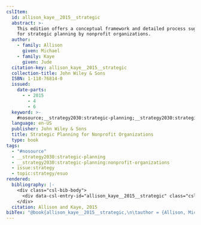 ```yaml
---
cslItem:
  id: allison_kaye__2015__strategic
  abstract: >-
    This edition offers a conceptual framework and detailed process suggestions
    for strategic planning by nonprofit organizations.
  author:
    - family: Allison
      given: Michael
    - family: Kaye
      given: Jude
  citation-key: allison_kaye__2015__strategic
  collection-title: John Wiley & Sons
  ISBN: 1-118-76814-0
  issued:
    date-parts:
      - - 2015
        - 4
        - 6
  keyword: >-
    #nosource;__strategy2030:strategic-planning;__strategy2030:strategic-planning:nonprofit-organizations;collection::strategy::esuo
  language: en-US
  publisher: John Wiley & Sons
  title: Strategic Planning for Nonprofit Organizations
  type: book
tags:
  - "#nosource"
  - __strategy2030:strategic-planning
  - __strategy2030:strategic-planning:nonprofit-organizations
  - issue:strategy
  - topic:strategy/esuo
rendered:
  bibliography: |-
    <div class="csl-bib-body">
      <div data-csl-entry-id="allison_kaye__2015__strategic" class="csl-entry">Allison, M. and Kaye, J. 2015 <i>Strategic Planning for Nonprofit Organizations</i>. John Wiley &#38; Sons (John Wiley &#38; Sons).</div>
    </div>
  citation: Allison and Kaye, 2015
bibTex: "@book{allison_kaye__2015__strategic,\n\tauthor = {Allison, Michael and Kaye, Jude},\n\tseries = {John {Wiley} & {Sons}},\n\tyear = {2015},\n\tmonth = {apr 6},\n\tpublisher = {John Wiley & Sons},\n\ttitle = {Strategic {Planning} for {Nonprofit} {Organizations}},\n}\n\n"
---
```

